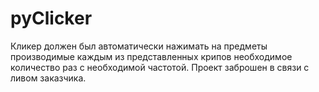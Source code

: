 # pyClicker
Кликер должен был автоматически нажимать на предметы производимые каждым из представленных крипов необходимое количество раз с необходимой частотой. Проект заброшен в связи с ливом заказчика.

